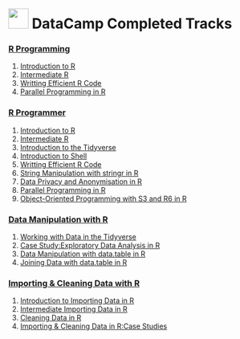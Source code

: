 # <img src="https://www.blockspring.com/assets/r_icon-4430867d3ab1a3b1c975a195aabc5051a7099973eccd9cd00f8ea8c796b2e950.png" width="40"> DataCamp Completed Tracks
<h3><a href="https://github.com/letsang/useR/blob/master/certifications     /R_programming.pdf">R Programming</h3>
<ol>
  <li><a href="https://github.com/letsang/useR/blob/master/certifications/Introduction_to_R.pdf">Introduction to R</li>
  <li><a href="https://github.com/letsang/useR/blob/master/certifications/Intermediate_R.pdf">Intermediate R</li>
  <li><a href="https://github.com/letsang/useR/blob/master/certifications/Writting_efficient_R_code.pdf">Writting Efficient R Code</li>
  <li><a href="https://github.com/letsang/useR/blob/master/certifications/Parallel_programming_in_R.pdf">Parallel Programming in R</li>
</ol>
<h3><a href="https://github.com/letsang/useR/blob/master/certifications/R_Programmer.pdf">R Programmer</h3>
<ol>
  <li><a href="https://github.com/letsang/useR/blob/master/certifications/Introduction_to_R.pdf">Introduction to R</li>
  <li><a href="https://github.com/letsang/useR/blob/master/certifications/Intermediate_R.pdf">Intermediate R</li>
  <li><a href="https://github.com/letsang/useR/blob/master/certifications/Introduction_to_the_Tidyverse.pdf">Introduction to the Tidyverse</li>
  <li><a href="https://github.com/letsang/useR/blob/master/certifications/Introduction_to_Shell.pdf">Introduction to Shell</li>
  <li><a href="https://github.com/letsang/useR/blob/master/certifications/Writting_efficient_R_code.pdf">Writting Efficient R Code</li>
  <li><a href="https://github.com/letsang/useR/blob/master/certifications/String_Manipulation_with_stringr_in_R.pdf">String Manipulation with stringr in R</li>
  <li><a href="https://github.com/letsang/useR/blob/master/certifications/Data_Privacy_and_Anonymization_in_R.pdf">Data Privacy and Anonymisation in R</li>
  <li><a href="https://github.com/letsang/useR/blob/master/certifications/Parallel_programming_in_R.pdf">Parallel Programming in R</li>
  <li><a href="https://github.com/letsang/useR/blob/master/certifications/Object-Oriented_Programming_with_S3_and_R6_in_R.pdf">Object-Oriented Programming with S3 and R6 in R</li>
</ol>
<h3><a href="https://github.com/letsang/useR/blob/master/certifications/Data_Manipulation_with_R.pdf">Data Manipulation with R</h3>
<ol>
  <li><a href="https://github.com/letsang/useR/blob/master/certifications/Working_with_Data_in_the_Tidyverse.pdf">Working with Data in the Tidyverse</li>
  <li><a href="https://github.com/letsang/useR/blob/master/certifications/Case_Study:Exploratory_Data_Analysis_in_R.pdf">Case Study:Exploratory Data Analysis in R</li>
  <li><a href="https://github.com/letsang/useR/blob/master/certifications/Data_Manipulation_with_data.table_in_R.pdf">Data Manipulation with data.table in R</li>
  <li><a href="https://github.com/letsang/useR/blob/master/certifications/Joining_Data_with_data.table_in_R.pdf">Joining Data with data.table in R</li>
</ol>
<h3><a href="">Importing & Cleaning Data with R</h3>
<ol>
  <li><a href="">Introduction to Importing Data in R</li>
  <li><a href="">Intermediate Importing Data in R</li>
  <li><a href="">Cleaning Data in R</li>
  <li><a href="">Importing & Cleaning Data in R:Case Studies</li>
</ol>
